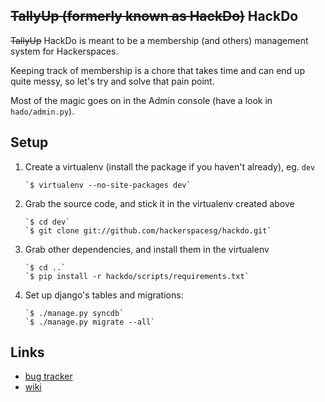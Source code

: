 <del>TallyUp (formerly known as HackDo)</del> HackDo
----------------------------------

<del>TallyUp</del> HackDo is meant to be a membership (and others) management system for Hackerspaces.

Keeping track of membership is a chore that takes time and can end up quite messy, so let's try and solve that pain point.

Most of the magic goes on in the Admin console (have a look in `hado/admin.py`).

Setup
-----

1. Create a virtualenv (install the package if you haven't already), eg. `dev`

       `$ virtualenv --no-site-packages dev`

2. Grab the source code, and stick it in the virtualenv created above

       `$ cd dev`  
       `$ git clone git://github.com/hackerspacesg/hackdo.git`

3. Grab other dependencies, and install them in the virtualenv

       `$ cd ..`  
       `$ pip install -r hackdo/scripts/requirements.txt`
     
4. Set up django's tables and migrations:

       `$ ./manage.py syncdb`  
       `$ ./manage.py migrate --all`

Links
-----

  - [bug tracker](https://www.pivotaltracker.com/projects/155751)
  - [wiki](http://hackerspacesg.pbworks.com/w/page/33279936/Project:-HackDo)

